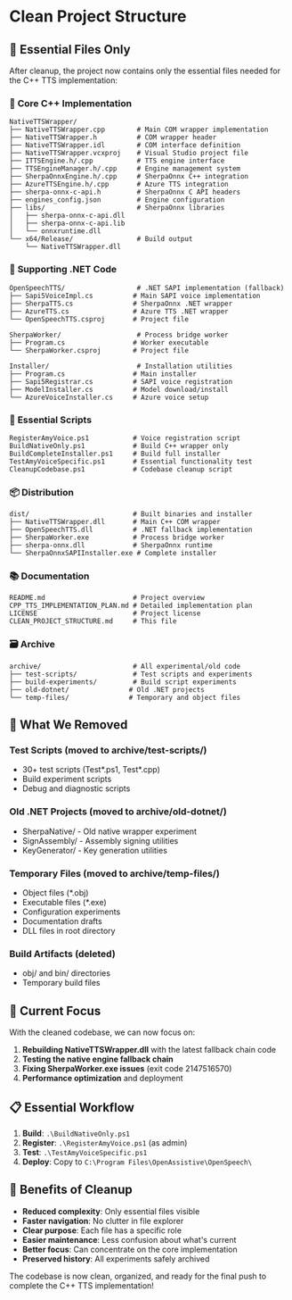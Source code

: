 # Clean Project Structure

## 📁 Essential Files Only

After cleanup, the project now contains only the essential files needed for the C++ TTS implementation:

### 🔧 **Core C++ Implementation**
```
NativeTTSWrapper/
├── NativeTTSWrapper.cpp        # Main COM wrapper implementation
├── NativeTTSWrapper.h          # COM wrapper header
├── NativeTTSWrapper.idl        # COM interface definition
├── NativeTTSWrapper.vcxproj    # Visual Studio project file
├── ITTSEngine.h/.cpp           # TTS engine interface
├── TTSEngineManager.h/.cpp     # Engine management system
├── SherpaOnnxEngine.h/.cpp     # SherpaOnnx C++ integration
├── AzureTTSEngine.h/.cpp       # Azure TTS integration
├── sherpa-onnx-c-api.h         # SherpaOnnx C API headers
├── engines_config.json         # Engine configuration
├── libs/                       # SherpaOnnx libraries
│   ├── sherpa-onnx-c-api.dll
│   ├── sherpa-onnx-c-api.lib
│   └── onnxruntime.dll
└── x64/Release/                # Build output
    └── NativeTTSWrapper.dll
```

### 🔗 **Supporting .NET Code**
```
OpenSpeechTTS/                  # .NET SAPI implementation (fallback)
├── Sapi5VoiceImpl.cs          # Main SAPI voice implementation
├── SherpaTTS.cs               # SherpaOnnx .NET wrapper
├── AzureTTS.cs                # Azure TTS .NET wrapper
└── OpenSpeechTTS.csproj       # Project file

SherpaWorker/                   # Process bridge worker
├── Program.cs                 # Worker executable
└── SherpaWorker.csproj        # Project file

Installer/                      # Installation utilities
├── Program.cs                 # Main installer
├── Sapi5Registrar.cs          # SAPI voice registration
├── ModelInstaller.cs          # Model download/install
└── AzureVoiceInstaller.cs     # Azure voice setup
```

### 📜 **Essential Scripts**
```
RegisterAmyVoice.ps1           # Voice registration script
BuildNativeOnly.ps1            # Build C++ wrapper only
BuildCompleteInstaller.ps1     # Build full installer
TestAmyVoiceSpecific.ps1       # Essential functionality test
CleanupCodebase.ps1            # Codebase cleanup script
```

### 📦 **Distribution**
```
dist/                          # Built binaries and installer
├── NativeTTSWrapper.dll       # Main C++ COM wrapper
├── OpenSpeechTTS.dll          # .NET fallback implementation
├── SherpaWorker.exe           # Process bridge worker
├── sherpa-onnx.dll            # SherpaOnnx runtime
└── SherpaOnnxSAPIInstaller.exe # Complete installer
```

### 📚 **Documentation**
```
README.md                      # Project overview
CPP_TTS_IMPLEMENTATION_PLAN.md # Detailed implementation plan
LICENSE                        # Project license
CLEAN_PROJECT_STRUCTURE.md     # This file
```

### 🗃️ **Archive**
```
archive/                       # All experimental/old code
├── test-scripts/              # Test scripts and experiments
├── build-experiments/         # Build script experiments
├── old-dotnet/               # Old .NET projects
└── temp-files/               # Temporary and object files
```

## 🎯 **What We Removed**

### Test Scripts (moved to archive/test-scripts/)
- 30+ test scripts (Test*.ps1, Test*.cpp)
- Build experiment scripts
- Debug and diagnostic scripts

### Old .NET Projects (moved to archive/old-dotnet/)
- SherpaNative/ - Old native wrapper experiment
- SignAssembly/ - Assembly signing utilities
- KeyGenerator/ - Key generation utilities

### Temporary Files (moved to archive/temp-files/)
- Object files (*.obj)
- Executable files (*.exe)
- Configuration experiments
- Documentation drafts
- DLL files in root directory

### Build Artifacts (deleted)
- obj/ and bin/ directories
- Temporary build files

## 🚀 **Current Focus**

With the cleaned codebase, we can now focus on:

1. **Rebuilding NativeTTSWrapper.dll** with the latest fallback chain code
2. **Testing the native engine fallback chain** 
3. **Fixing SherpaWorker.exe issues** (exit code 2147516570)
4. **Performance optimization** and deployment

## 📋 **Essential Workflow**

1. **Build**: `.\BuildNativeOnly.ps1`
2. **Register**: `.\RegisterAmyVoice.ps1` (as admin)
3. **Test**: `.\TestAmyVoiceSpecific.ps1`
4. **Deploy**: Copy to `C:\Program Files\OpenAssistive\OpenSpeech\`

## 🎉 **Benefits of Cleanup**

- **Reduced complexity**: Only essential files visible
- **Faster navigation**: No clutter in file explorer
- **Clear purpose**: Each file has a specific role
- **Easier maintenance**: Less confusion about what's current
- **Better focus**: Can concentrate on the core implementation
- **Preserved history**: All experiments safely archived

The codebase is now clean, organized, and ready for the final push to complete the C++ TTS implementation!
